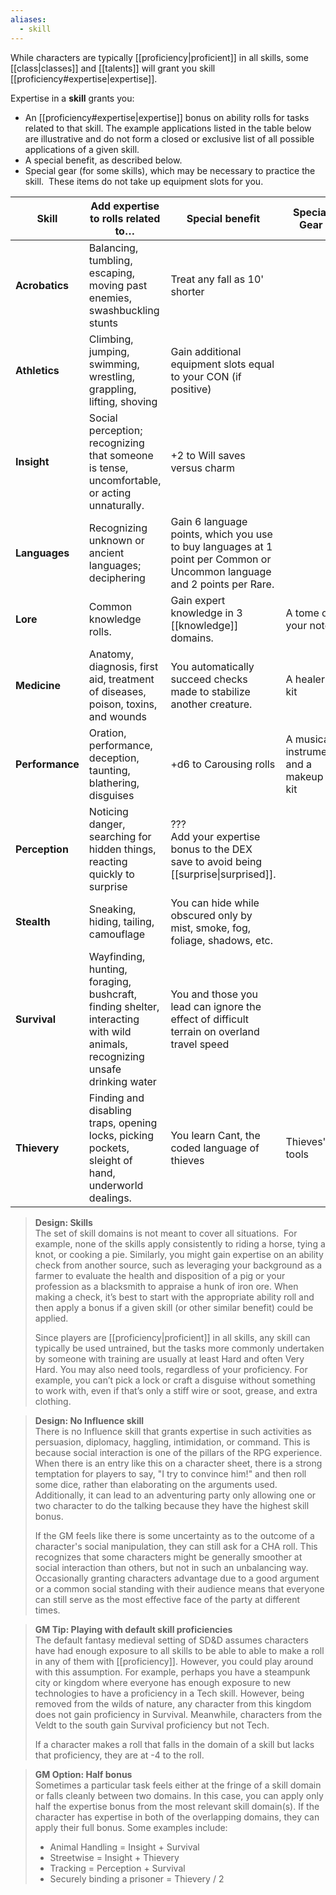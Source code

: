 ```yaml
---
aliases:
  - skill
---
```

While characters are typically [[proficiency|proficient]] in all skills, some [[class|classes]] and [[talents]] will grant you skill [[proficiency#expertise|expertise]].

Expertise in a **skill** grants you:

- An [[proficiency#expertise|expertise]] bonus on ability rolls for tasks related to that skill. The example applications listed in the table below are illustrative and do not form a closed or exclusive list of all possible applications of a given skill.    
- A special benefit, as described below.
- Special gear (for some skills), which may be necessary to practice the skill.  These items do not take up equipment slots for you.  

| Skill           | Add expertise to rolls related to…                                                                                          | Special benefit                                                                                                          | Special Gear                          |
| --------------- | --------------------------------------------------------------------------------------------------------------------------- | ------------------------------------------------------------------------------------------------------------------------ | ------------------------------------- |
| **Acrobatics**  | Balancing, tumbling, escaping, moving past enemies, swashbuckling stunts                                                    | Treat any fall as 10' shorter                                                                                            |                                       |
| **Athletics**   | Climbing, jumping, swimming, wrestling, grappling, lifting, shoving                                                         | Gain additional equipment slots equal to your CON (if positive)                                                          |                                       |
| **Insight**     | Social perception; recognizing that someone is tense, uncomfortable, or acting unnaturally.                                 | +2 to Will saves versus charm                                                                                            |                                       |
| **Languages**   | Recognizing unknown or ancient languages; deciphering                                                                       | Gain 6 language points, which you use to buy languages at 1 point per Common or Uncommon language and 2 points per Rare. |                                       |
| **Lore**        | Common knowledge rolls.                                                                                                     | Gain expert knowledge in 3 [[knowledge]] domains.                                                                        | A tome of your notes                  |
| **Medicine**    | Anatomy, diagnosis, first aid, treatment of diseases, poison, toxins, and wounds                                            | You automatically succeed checks made to stabilize another creature.                                                     | A healer's kit                        |
| **Performance** | Oration, performance, deception, taunting, blathering, disguises                                                            | +d6 to Carousing rolls                                                                                                   | A musical instrument and a makeup kit |
| **Perception**  | Noticing danger, searching for hidden things, reacting quickly to surprise                                                  | ???<br>Add your expertise bonus to the DEX save to avoid being [[surprise\|surprised]].                                  |                                       |
| **Stealth**     | Sneaking, hiding, tailing, camouflage                                                                                       | You can hide while obscured only by mist, smoke, fog, foliage, shadows, etc.                                             |                                       |
| **Survival**    | Wayfinding, hunting, foraging, bushcraft, finding shelter, interacting with wild animals, recognizing unsafe drinking water | You and those you lead can ignore the effect of difficult terrain on overland travel speed                               |                                       |
| **Thievery**    | Finding and disabling traps, opening locks, picking pockets, sleight of hand, underworld dealings.                          | You learn Cant, the coded language of thieves                                                                            | Thieves' tools                        |

> **Design: Skills**  
> The set of skill domains is not meant to cover all situations.  For example, none of the skills apply consistently to riding a horse, tying a knot, or cooking a pie. Similarly, you might gain expertise on an ability check from another source, such as leveraging your background as a farmer to evaluate the health and disposition of a pig or your profession as a blacksmith to appraise a hunk of iron ore. When making a check, it’s best to start with the appropriate ability roll and then apply a bonus if a given skill (or other similar benefit) could be applied. 
> 
> Since players are [[proficiency|proficient]] in all skills, any skill can typically be used untrained, but the tasks more commonly undertaken by someone with training are usually at least Hard and often Very Hard. You may also need tools, regardless of your proficiency. For example, you can’t pick a lock or craft a disguise without something to work with, even if that’s only a stiff wire or soot, grease, and extra clothing.

> **Design: No Influence skill**  
> There is no Influence skill that grants expertise in such activities as persuasion, diplomacy, haggling, intimidation, or command.  This is because social interaction is one of the pillars of the RPG experience. When there is an entry like this on a character sheet, there is a strong temptation for players to say, "I try to convince him!" and then roll some dice, rather than elaborating on the arguments used. Additionally, it can lead to an adventuring party only allowing one or two character to do the talking because they have the highest skill bonus. 
> 
> If the GM feels like there is some uncertainty as to the outcome of a character's social manipulation, they can still ask for a CHA roll. This recognizes that some characters might be generally smoother at social interaction than others, but not in such an unbalancing way. Occasionally granting characters advantage due to a good argument or a common social standing with their audience means that everyone can still serve as the most effective face of the party at different times.

> **GM Tip: Playing with default skill proficiencies**  
> The default fantasy medieval setting of SD&D assumes characters have had enough exposure to all skills to be able to able to make a roll in any of them with [[proficiency]]. However, you could play around with this assumption.  For example, perhaps you have a steampunk city or kingdom where everyone has enough exposure to new technologies to have a proficiency in a Tech skill. However, being removed from the wilds of nature, any character from this kingdom does not gain proficiency in Survival.  Meanwhile, characters from the Veldt to the south gain Survival proficiency but not Tech. 
> 
> If a character makes a roll that falls in the domain of a skill but lacks that proficiency, they are at -4 to the roll.

> **GM Option: Half bonus**  
> Sometimes a particular task feels either at the fringe of a skill domain or falls cleanly between two domains. In this case, you can apply only half the expertise bonus from the most relevant skill domain(s).  If the character has expertise in both of the overlapping domains, they can apply their full bonus.  Some examples include:  
> - Animal Handling = Insight + Survival  
> - Streetwise = Insight + Thievery  
> - Tracking = Perception + Survival  
> - Securely binding a prisoner = Thievery / 2 
